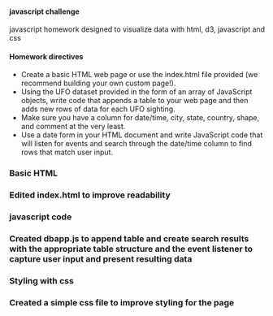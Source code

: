 <h4>javascript challenge</h4>  

javascript homework designed to visualize data with html, d3, javascript and css

<h4>Homework directives</h4>  
<ul>
<li>Create a basic HTML web page or use the index.html file provided (we recommend building your own custom page!).

<li>Using the UFO dataset provided in the form of an array of JavaScript objects, write code that appends a table to your web page and then adds new rows of data for each UFO sighting.

<li>Make sure you have a column for date/time, city, state, country, shape, and comment at the very least.

<li>Use a date form in your HTML document and write JavaScript code that will listen for events and search through the date/time column to find rows that match user input.
</ul>

<h3>Basic HTML<h3>
Edited index.html to improve readability
  
<h3>javascript code<h3>
Created dbapp.js to append table and create search results with the appropriate table structure and the event listener to capture user input and present resulting data
  
<h3>Styling with css<h3>
Created a simple css file to improve styling for the page
  
